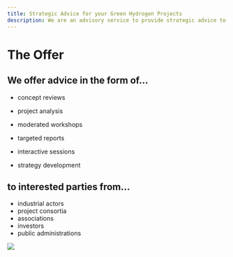 ```yaml
---
title: Strategic Advice for your Green Hydrogen Projects
description: We are an advisory service to provide strategic advice to all actors seeking to advance their green hydrogen Agenda and to start roll-out.
---
```


# The Offer

## We offer advice in the form of…

* concept reviews

* project analysis

* moderated workshops

* targeted reports

* interactive sessions

* strategy development


## to interested parties from...

* industrial actors
* project consortia
* associations
* investors
* public administrations

![](/media/anwendungsgebiete.png)

